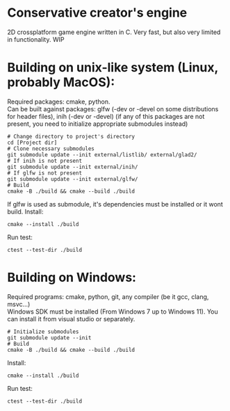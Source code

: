 # Conservative creator's engine
2D crossplatform game engine written in C. Very fast, but also very limited in functionality. WIP

# Building on unix-like system (Linux, probably MacOS):
Required packages: cmake, python.  
Can be built against packages: glfw (-dev or -devel on some distributions for header files), inih (-dev or -devel) (if any of this packages are not present, you need to initialize appropriate submodules instead)
```
# Change directory to project's directory
cd [Project dir]
# Clone necessary submodules
git submodule update --init external/listlib/ external/glad2/
# If inih is not present
git submodule update --init external/inih/
# If glfw is not present
git submodule update --init external/glfw/
# Build
cmake -B ./build && cmake --build ./build
```
If glfw is used as submodule, it's dependencies must be installed or it wont build.
Install:
```
cmake --install ./build
```
Run test:
```
ctest --test-dir ./build
```

# Building on Windows:
Required programs: cmake, python, git, any compiler (be it gcc, clang, msvc...)  
Windows SDK must be installed (From Windows 7 up to Windows 11). You can install it from visual studio or separately.
```
# Initialize submodules
git submodule update --init
# Build
cmake -B ./build && cmake --build ./build
```
Install:
```
cmake --install ./build
```
Run test:
```
ctest --test-dir ./build
```
